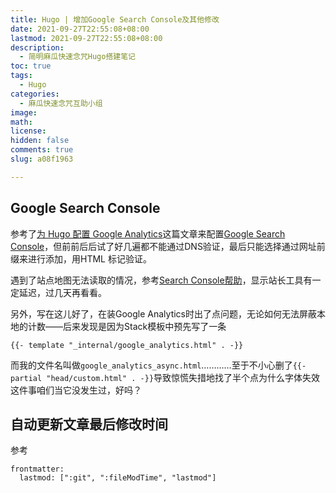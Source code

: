```yaml
---
title: Hugo | 增加Google Search Console及其他修改
date: 2021-09-27T22:55:08+08:00
lastmod: 2021-09-27T22:55:08+08:00
description:
  - 简明麻瓜快速念咒Hugo搭建笔记
toc: true
tags:
  - Hugo
categories:
  - 麻瓜快速念咒互助小组
image: 
math: 
license: 
hidden: false
comments: true
slug: a08f1963

---
```


## Google Search Console

参考了[为 Hugo 配置 Google Analytics](https://immwind.com/google-analytics-for-hugo/)这篇文章来配置[Google Search Console]()，但前前后后试了好几遍都不能通过DNS验证，最后只能选择通过网址前缀来进行添加，用HTML 标记验证。

遇到了站点地图无法读取的情况，参考[Search Console帮助](https://support.google.com/webmasters/thread/101172591/%E6%98%BE%E7%A4%BA%E6%97%A0%E6%B3%95%E8%AF%BB%E5%8F%96%E6%AD%A4%E7%AB%99%E7%82%B9%E5%9C%B0%E5%9B%BE?hl=zh-Hans)，显示站长工具有一定延迟，过几天再看看。

另外，写在这儿好了，在装Google Analytics时出了点问题，无论如何无法屏蔽本地的计数——后来发现是因为Stack模板中预先写了一条

```
{{- template "_internal/google_analytics.html" . -}}
```

而我的文件名叫做`google_analytics_async.html`…………至于不小心删了`{{- partial "head/custom.html" . -}}`导致惊慌失措地找了半个点为什么字体失效这件事咱们当它没发生过，好吗？



## 自动更新文章最后修改时间



参考



```
frontmatter:
  lastmod: [":git", ":fileModTime", "lastmod"]
```

